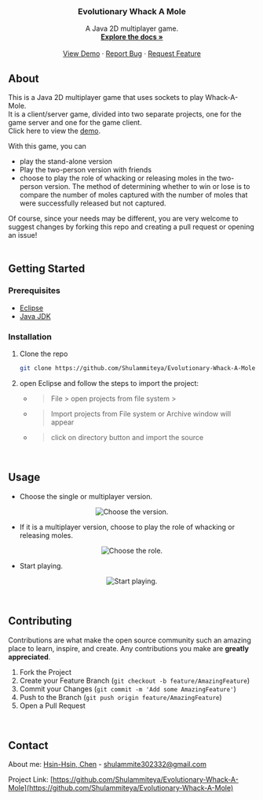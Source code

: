 <!-- PROJECT LOGO -->
<br />
<p align="center">

  <h3 align="center">Evolutionary Whack A Mole</h3>

  <p align="center">
    A Java 2D multiplayer game.
    <br />
    <a href="https://github.com/Shulammiteya/Evolutionary-Whack-A-Mole"><strong>Explore the docs »</strong></a>
    <br />
    <br />
    <a href="https://youtu.be/1wNsiModf5E">View Demo</a>
    ·
    <a href="https://github.com/Shulammiteya/Evolutionary-Whack-A-Mole/issues">Report Bug</a>
    ·
    <a href="https://github.com/Shulammiteya/Evolutionary-Whack-A-Mole/issues">Request Feature</a>
  </p>
</p>


<!-- ABOUT -->
## About

This is a Java 2D multiplayer game that uses sockets to play Whack-A-Mole.
<br />
It is a client/server game, divided into two separate projects, one for the game server and one for the game client.
<br />
Click here to view the [demo](https://youtu.be/1wNsiModf5E).

With this game, you can
* play the stand-alone version
* Play the two-person version with friends
* choose to play the role of whacking or releasing moles in the two-person version.
 The method of determining whether to win or lose is to compare the number of moles captured with the number of moles that were successfully released but not captured.

Of course, since your needs may be different, you are very welcome to suggest changes by forking this repo and creating a pull request or opening an issue!
<br />
<br />



## Getting Started

### Prerequisites

*  [Eclipse](https://www.eclipse.org/downloads/)
*  [Java JDK](https://www.oracle.com/technetwork/java/javase/downloads/index.html)


### Installation

1. Clone the repo
   ```sh
   git clone https://github.com/Shulammiteya/Evolutionary-Whack-A-Mole.git
   ```
2. open Eclipse and follow the steps to import the project:
    * >  File > open projects from file system >
    * > Import projects from File system or Archive window will appear
    * > click on directory button and import the source
<br />


<!-- USAGE EXAMPLES -->
## Usage

* Choose the single or multiplayer version.

<p float="center" align="center">
<img src="https://drive.google.com/uc?export=view&id=1cklmamLSoF6yrpJ0K8ytPondQVr2Hf14" alt="Choose the version.">
</p>

* If it is a multiplayer version, choose to play the role of whacking or releasing moles.

<p align="center">
<img src="https://drive.google.com/uc?export=view&id=1NVzZc8FeJQd3_BmJI-HSh28EyMuS5ySY" alt="Choose the role.">
</p>

* Start playing.

<p align="center">
<img src="https://drive.google.com/uc?export=view&id=1fm6w5Gc7dXTH8gv5Dyx9LZRq2ng45Gec" alt="Start playing.">
</p>
<br />



<!-- CONTRIBUTING -->
## Contributing

Contributions are what make the open source community such an amazing place to learn, inspire, and create. Any contributions you make are **greatly appreciated**.

1. Fork the Project
2. Create your Feature Branch (`git checkout -b feature/AmazingFeature`)
3. Commit your Changes (`git commit -m 'Add some AmazingFeature'`)
4. Push to the Branch (`git push origin feature/AmazingFeature`)
5. Open a Pull Request
<br />



<!-- CONTACT -->
## Contact

About me: [Hsin-Hsin, Chen](https://www.facebook.com/profile.php?id=100004017297228) - shulammite302332@gmail.com

Project Link: [https://github.com/Shulammiteya/Evolutionary-Whack-A-Mole](https://github.com/Shulammiteya/Evolutionary-Whack-A-Mole)
